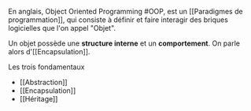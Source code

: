 En anglais, Object Oriented Programming #OOP, est un [[Paradigmes de programmation]], qui consiste à définir et faire interagir des briques logicielles que l'on appel "Objet".

Un objet possède une **structure interne** et un **comportement**. On parle alors d'[[Encapsulation]].


Les trois fondamentaux 

- [[Abstraction]]
- [[Encapsulation]]
- [[Héritage]]
